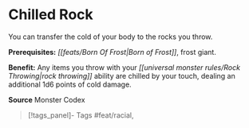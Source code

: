 ﻿---
cssclass: [feats]

---
# Chilled Rock

You can transfer the cold of your body to the rocks you throw.

**Prerequisites:** _[[feats/Born Of Frost|Born of Frost]]_, frost giant.

**Benefit:** Any items you throw with your _[[universal monster rules/Rock Throwing|rock throwing]]_ ability are chilled by your touch, dealing an additional 1d6 points of cold damage.

**Source** Monster Codex
>[!tags_panel]- Tags
> #feat/racial, 